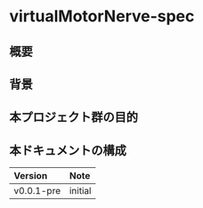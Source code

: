 # virtualMotorNerve-spec

## 概要


## 背景

## 本プロジェクト群の目的

## 本ドキュメントの構成

|Version|Note|
|:---|:---|
|v0.0.1-pre|initial|